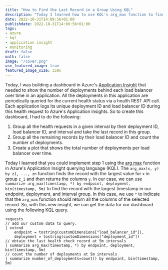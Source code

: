 ```yaml
---
title: "How to Find the Last Record in a Group Using KQL"
description: "Today I learned how to use KQL's arg_max function to find the last record in a log time interval group in Azure's Application Insight."
date: 2022-10-31T14:09:56+01:00
publishdate: 2022-10-31T14:09:56+01:00
tags:
- azure
- kql
- application insight
- monitoring
draft: false
math: false
image: "/cover.png"
use_featured_image: true
featured_image_size: 350x
---
```


Today, I was building a dashboard in Azure's [Application Insight](https://learn.microsoft.com/en-us/azure/azure-monitor/app/app-insights-overview) that needed to show the number of deployments behind each load balancer over time in an application.
All the deployments in this application are periodically queried for the current health status via a health REST API call.
Each application logs its unique deployment ID and load balancer ID during this health request to Azure's Application insights.
So to create this dashboard, I had to do the following:

1. Group all the health requests in a given interval by their deployment ID, load balancer ID, and interval and take the last record in this group.
2. Group all the remaining records by their load balancer ID and count the number of deployments.
3. Create a plot that shows the total number of deployments per load balancer over time.

Today I learned that you could implement step 1 using the [arg max](https://learn.microsoft.com/en-us/azure/data-explorer/kusto/query/arg-max-aggfunction) function in Azure's Application Insight querying language (KQL).
The `arg_max(x, y)  by z1, ..., zn` function finds the record with the largest value for `x` in group `z_i` and then returns the columns `y`.
In our case, we can use `summarize arg_max(timestamp, *) by endpoint, deployment, bin(timestamp, 5m)` to find the record with the largest timestamp in our endpoint, deployment, and interval group.
In this case, we use `*` to indicate that the `arg_max` function should return all the columns of the selected record.
So, with this new insight, we can get the data for our dashboard using the following KQL query.

```kql
requests
// add our custom data to query.
| extend
    endpoint = tostring(customDimensions["load_balancer_id"]),
    deployment = tostring(customDimensions["deployment_id"])
// obtain the last health check record at 5m intervals
| summarize arg_max(timestamp, *) by endpoint, deployment, bin(timestamp, 5m)
// count the number of deployments at 5m intervals
| summarize number_of_deployments=count() by endpoint, bin(timestamp, 5m)
```
